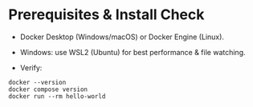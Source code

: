 # Prerequisites & Install Check

- Docker Desktop (Windows/macOS) or Docker Engine (Linux).
- Windows: use WSL2 (Ubuntu) for best performance & file watching.

- Verify:

```
docker --version
docker compose version
docker run --rm hello-world
```
